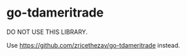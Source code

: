 # go-tdameritrade

DO NOT USE THIS LIBRARY.

Use https://github.com/zricethezav/go-tdameritrade instead.
